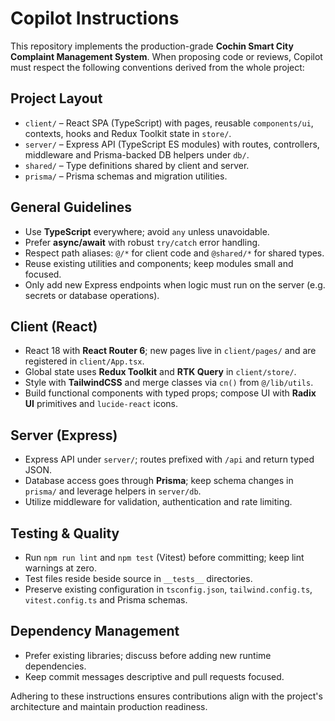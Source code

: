 # Copilot Instructions

This repository implements the production-grade **Cochin Smart City Complaint Management System**. When proposing code or reviews, Copilot must respect the following conventions derived from the whole project:

## Project Layout
- `client/` – React SPA (TypeScript) with pages, reusable `components/ui`, contexts, hooks and Redux Toolkit state in `store/`.
- `server/` – Express API (TypeScript ES modules) with routes, controllers, middleware and Prisma-backed DB helpers under `db/`.
- `shared/` – Type definitions shared by client and server.
- `prisma/` – Prisma schemas and migration utilities.

## General Guidelines
- Use **TypeScript** everywhere; avoid `any` unless unavoidable.
- Prefer **async/await** with robust `try/catch` error handling.
- Respect path aliases: `@/*` for client code and `@shared/*` for shared types.
- Reuse existing utilities and components; keep modules small and focused.
- Only add new Express endpoints when logic must run on the server (e.g. secrets or database operations).

## Client (React)
- React 18 with **React Router 6**; new pages live in `client/pages/` and are registered in `client/App.tsx`.
- Global state uses **Redux Toolkit** and **RTK Query** in `client/store/`.
- Style with **TailwindCSS** and merge classes via `cn()` from `@/lib/utils`.
- Build functional components with typed props; compose UI with **Radix UI** primitives and `lucide-react` icons.

## Server (Express)
- Express API under `server/`; routes prefixed with `/api` and return typed JSON.
- Database access goes through **Prisma**; keep schema changes in `prisma/` and leverage helpers in `server/db`.
- Utilize middleware for validation, authentication and rate limiting.

## Testing & Quality
- Run `npm run lint` and `npm test` (Vitest) before committing; keep lint warnings at zero.
- Test files reside beside source in `__tests__` directories.
- Preserve existing configuration in `tsconfig.json`, `tailwind.config.ts`, `vitest.config.ts` and Prisma schemas.

## Dependency Management
- Prefer existing libraries; discuss before adding new runtime dependencies.
- Keep commit messages descriptive and pull requests focused.

Adhering to these instructions ensures contributions align with the project's architecture and maintain production readiness.
